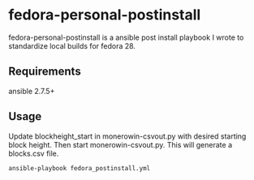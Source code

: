 # fedora-personal-postinstall

fedora-personal-postinstall is a ansible post install playbook I wrote to standardize local builds for fedora 28.

## Requirements
ansible 2.7.5+

## Usage

Update blockheight_start in monerowin-csvout.py with desired starting block height. Then start monerowin-csvout.py. This will generate a blocks.csv file.

```bash
ansible-playbook fedora_postinstall.yml
```
